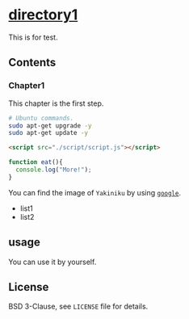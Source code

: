 # [directory1](https://www.google.co.jp/)
This is for test.

## Contents
### Chapter1
This chapter is the first step.

```sh
# Ubuntu commands.
sudo apt-get upgrade -y
sudo apt-get update -y
```
```html
<script src="./script/script.js"></script>
```
```js
function eat(){
  console.log("More!");
}
```
You can find the image of `Yakiniku` by using [`google`](https://www.google.co.jp/).
- list1
- list2

## usage
You can use it by yourself.

## License
BSD 3-Clause, see `LICENSE` file for details.

